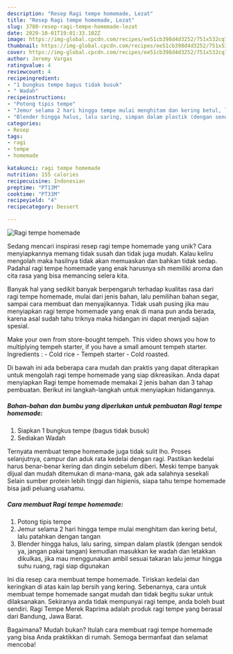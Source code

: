 ```yaml
---
description: "Resep Ragi tempe homemade, Lezat"
title: "Resep Ragi tempe homemade, Lezat"
slug: 3780-resep-ragi-tempe-homemade-lezat
date: 2020-10-01T19:01:33.102Z
image: https://img-global.cpcdn.com/recipes/ee51cb398d4d3252/751x532cq70/ragi-tempe-homemade-foto-resep-utama.jpg
thumbnail: https://img-global.cpcdn.com/recipes/ee51cb398d4d3252/751x532cq70/ragi-tempe-homemade-foto-resep-utama.jpg
cover: https://img-global.cpcdn.com/recipes/ee51cb398d4d3252/751x532cq70/ragi-tempe-homemade-foto-resep-utama.jpg
author: Jeremy Vargas
ratingvalue: 4
reviewcount: 4
recipeingredient:
- "1 bungkus tempe bagus tidak busuk"
- " Wadah"
recipeinstructions:
- "Potong tipis tempe"
- "Jemur selama 2 hari hingga tempe mulai menghitam dan kering betul, lalu patahkan dengan tangan"
- "Blender hingga halus, lalu saring, simpan dalam plastik (dengan sendok ya, jangan pakai tangan) kemudian masukkan ke wadah dan letakkan dikulkas, jika mau menggunakan ambil sesuai takaran lalu jemur hingga suhu ruang, ragi siap digunakan"
categories:
- Resep
tags:
- ragi
- tempe
- homemade

katakunci: ragi tempe homemade 
nutrition: 155 calories
recipecuisine: Indonesian
preptime: "PT13M"
cooktime: "PT33M"
recipeyield: "4"
recipecategory: Dessert

---
```



![Ragi tempe homemade](https://img-global.cpcdn.com/recipes/ee51cb398d4d3252/751x532cq70/ragi-tempe-homemade-foto-resep-utama.jpg)

Sedang mencari inspirasi resep ragi tempe homemade yang unik? Cara menyiapkannya memang tidak susah dan tidak juga mudah. Kalau keliru mengolah maka hasilnya tidak akan memuaskan dan bahkan tidak sedap. Padahal ragi tempe homemade yang enak harusnya sih memiliki aroma dan cita rasa yang bisa memancing selera kita.

Banyak hal yang sedikit banyak berpengaruh terhadap kualitas rasa dari ragi tempe homemade, mulai dari jenis bahan, lalu pemilihan bahan segar, sampai cara membuat dan menyajikannya. Tidak usah pusing jika mau menyiapkan ragi tempe homemade yang enak di mana pun anda berada, karena asal sudah tahu triknya maka hidangan ini dapat menjadi sajian spesial.

Make your own from store-bought tempeh. This video shows you how to multiplying tempeh starter, if you have a small amount tempeh starter. Ingredients : - Cold rice - Tempeh starter - Cold roasted.


Di bawah ini ada beberapa cara mudah dan praktis yang dapat diterapkan untuk mengolah ragi tempe homemade yang siap dikreasikan. Anda dapat menyiapkan Ragi tempe homemade memakai 2 jenis bahan dan 3 tahap pembuatan. Berikut ini langkah-langkah untuk menyiapkan hidangannya.

<!--inarticleads1-->

##### Bahan-bahan dan bumbu yang diperlukan untuk pembuatan Ragi tempe homemade:

1. Siapkan 1 bungkus tempe (bagus tidak busuk)
1. Sediakan  Wadah


Ternyata membuat tempe homemade juga tidak sulit lho. Proses selanjutnya, campur dan aduk rata kedelai dengan ragi. Pastikan kedelai harus benar-benar kering dan dingin sebelum diberi. Meski tempe banyak dijual dan mudah ditemukan di mana-mana, gak ada salahnya sesekali Selain sumber protein lebih tinggi dan higienis, siapa tahu tempe homemade bisa jadi peluang usahamu. 

<!--inarticleads2-->

##### Cara membuat Ragi tempe homemade:

1. Potong tipis tempe
1. Jemur selama 2 hari hingga tempe mulai menghitam dan kering betul, lalu patahkan dengan tangan
1. Blender hingga halus, lalu saring, simpan dalam plastik (dengan sendok ya, jangan pakai tangan) kemudian masukkan ke wadah dan letakkan dikulkas, jika mau menggunakan ambil sesuai takaran lalu jemur hingga suhu ruang, ragi siap digunakan


Ini dia resep cara membuat tempe homemade. Tiriskan kedelai dan keringkan di atas kain lap bersih yang kering. Sebenarnya, cara untuk membuat tempe homemade sangat mudah dan tidak begitu sukar untuk dilaksanakan. Sekiranya anda tidak mempunyai ragi tempe, anda boleh buat sendiri. Ragi Tempe Merek Raprima adalah produk ragi tempe yang berasal dari Bandung, Jawa Barat. 

Bagaimana? Mudah bukan? Itulah cara membuat ragi tempe homemade yang bisa Anda praktikkan di rumah. Semoga bermanfaat dan selamat mencoba!
